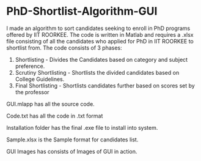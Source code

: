 # PhD-Shortlist-Algorithm-GUI
I made an algorithm to sort candidates seeking to enroll in PhD programs offered by IIT ROORKEE.
The code is written in Matlab and requires a .xlsx file consisting of all the candidates who applied for PhD in IIT ROORKEE to shortlist from.
The code consists of 3 phases:
1. Shortlisting - Divides the Candidates based on category and subject preference.
2. Scrutiny Shortlisting - Shortlists the divided candidates based on College Guidelines.
3. Final Shortlisting - Shortlists candidates further based on scores set by the professor  

GUI.mlapp has all the source code.

Code.txt has all the code in .txt format

Installation folder has the final .exe file to install into system.

Sample.xlsx is the Sample format for candidates list.

GUI Images has consists of Images of GUI in action.
